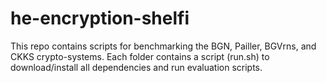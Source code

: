 # he-encryption-shelfi

This repo contains scripts for benchmarking the BGN, Pailler, BGVrns, and CKKS crypto-systems. Each folder contains a script (run.sh) to download/install all dependencies and run evaluation scripts.
